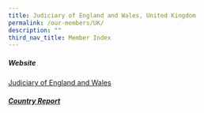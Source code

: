 ```yaml
---
title: Judiciary of England and Wales, United Kingdom
permalink: /our-members/UK/
description: ""
third_nav_title: Member Index
---
```

##### Website
[Judiciary of England and Wales](https://www.judiciary.uk/)


##### [Country Report](/files/UK%20Country%20Report.pdf)